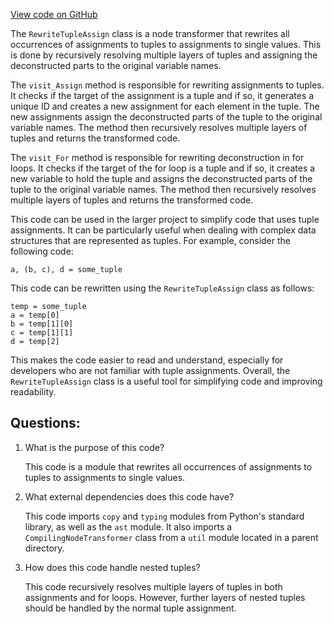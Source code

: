 [View code on GitHub](https://github.com/opshin/opshin/opshin/rewrite/rewrite_tuple_assign.py)

The `RewriteTupleAssign` class is a node transformer that rewrites all occurrences of assignments to tuples to assignments to single values. This is done by recursively resolving multiple layers of tuples and assigning the deconstructed parts to the original variable names. 

The `visit_Assign` method is responsible for rewriting assignments to tuples. It checks if the target of the assignment is a tuple and if so, it generates a unique ID and creates a new assignment for each element in the tuple. The new assignments assign the deconstructed parts of the tuple to the original variable names. The method then recursively resolves multiple layers of tuples and returns the transformed code.

The `visit_For` method is responsible for rewriting deconstruction in for loops. It checks if the target of the for loop is a tuple and if so, it creates a new variable to hold the tuple and assigns the deconstructed parts of the tuple to the original variable names. The method then recursively resolves multiple layers of tuples and returns the transformed code.

This code can be used in the larger project to simplify code that uses tuple assignments. It can be particularly useful when dealing with complex data structures that are represented as tuples. For example, consider the following code:

```
a, (b, c), d = some_tuple
```

This code can be rewritten using the `RewriteTupleAssign` class as follows:

```
temp = some_tuple
a = temp[0]
b = temp[1][0]
c = temp[1][1]
d = temp[2]
```

This makes the code easier to read and understand, especially for developers who are not familiar with tuple assignments. Overall, the `RewriteTupleAssign` class is a useful tool for simplifying code and improving readability.
## Questions: 
 1. What is the purpose of this code?
    
    This code is a module that rewrites all occurrences of assignments to tuples to assignments to single values.

2. What external dependencies does this code have?
    
    This code imports `copy` and `typing` modules from Python's standard library, as well as the `ast` module. It also imports a `CompilingNodeTransformer` class from a `util` module located in a parent directory.

3. How does this code handle nested tuples?
    
    This code recursively resolves multiple layers of tuples in both assignments and for loops. However, further layers of nested tuples should be handled by the normal tuple assignment.